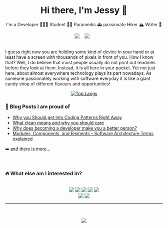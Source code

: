
<span align="center">
<h1>Hi there, I'm Jessy 👋</h1>
<p>I'm a Developer 👩🏻‍💻 Student 👩‍🎓 Paramedic 🚑 passionate Hiker 🏔️ Writer 📝</p>

  <div>
    <a href="https://www.linkedin.com/in/jessica-veit-71608419b/" target="_blank">
      <img src="https://img.shields.io/badge/LinkedIn-0077B5?style=for-the-badge&logo=linkedin&logoColor=white">
    </a>&nbsp;&nbsp;
    <a href="https://dev.to/jessica_veit" target="_blank">
      <img src="https://img.shields.io/badge/dev.to-0A0A0A?style=for-the-badge&logo=dev.to&logoColor=white&color=black"/>
    </a>&nbsp;&nbsp;
  </div> 
<br>
</span>

I guess right now you are holding some kind of device in your hand or at least have a screen with thousands of pixels in front of you. How I know that? Well, I do believe that most people usually do not print out readmes before they look at them. Instead, it is all here in your pocket. Yet not just here, about almost everywhere technology plays its part nowadays. As someone passionately working with software everyday it is like a giant candy shop of different flavours and opportunities!

<span align="center">

[![Top Langs](https://github-readme-stats.vercel.app/api/top-langs/?username=JessyVe&layout=compact)](https://github.com/JessyVe/github-readme-stats)

</span>

 
### 📕 Blog Posts I am proud of
- [Why you Should get Into Coding Patterns Right Away](https://dev.to/jessica_veit/why-you-should-get-into-coding-patterns-right-away-4515)
- [What clean means and why you should care](https://dev.to/jessica_veit/what-clean-means-and-why-you-should-care-4be7)
- [Why does becoming a developer make you a better person?](https://dev.to/jessica_veit/why-does-becoming-a-developer-makes-you-a-better-person-15k4)
- [Modules, Components, and Elements – Software Architecture Terms explained](https://dev.to/jessica_veit/modules-components-and-elements-software-architecture-terms-explained-g59)

➡️ [and there is more...](https://dev.to/jessica_veit)

<br>

### 🔥 What else am I interested in? 
<br>
  <div align="center">
  <img src="https://img.shields.io/badge/GIT-E44C30?style=for-the-badge&logo=git&logoColor=white"/>
  <img src="https://img.shields.io/badge/Azure_DevOps-0078D7?style=for-the-badge&logo=azure-devops&logoColor=white"/>
  <img src="https://img.shields.io/badge/.NET-512BD4?style=for-the-badge&logo=dotnet&logoColor=white"/>
  <img src="https://img.shields.io/badge/Spring_Boot-F2F4F9?style=for-the-badge&logo=spring-boot"/>
  <img src="https://img.shields.io/badge/Microsoft_SQL_Server-CC2927?style=for-the-badge&logo=microsoft-sql-server&logoColor=white"/>
  <br>
  <img src="https://img.shields.io/badge/Ethereum-3C3C3D?style=for-the-badge&logo=Ethereum&logoColor=white"/>
  <img src="https://img.shields.io/badge/Bitcoin-000000?style=for-the-badge&logo=bitcoin&logoColor=white"/>
  </div>
<hr>

<br>
<p align="center">
 <img class="img" src="https://forthebadge.com/images/badges/built-with-love.svg" />
</p>
